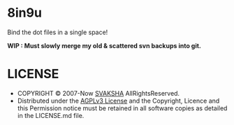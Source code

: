 # 8in9u
Bind the dot files in a single space! 

**WIP : Must slowly merge my old & scattered svn backups into git.**

# LICENSE
* COPYRIGHT © 2007-Now [SVAKSHA](http://svaksha.com/pages/Bio) AllRightsReserved.
* Distributed under the [AGPLv3 License](http://www.gnu.org/licenses/agpl.html) and the Copyright, Licence and this Permission notice must be retained in all software copies as detailed in the LICENSE.md file.
